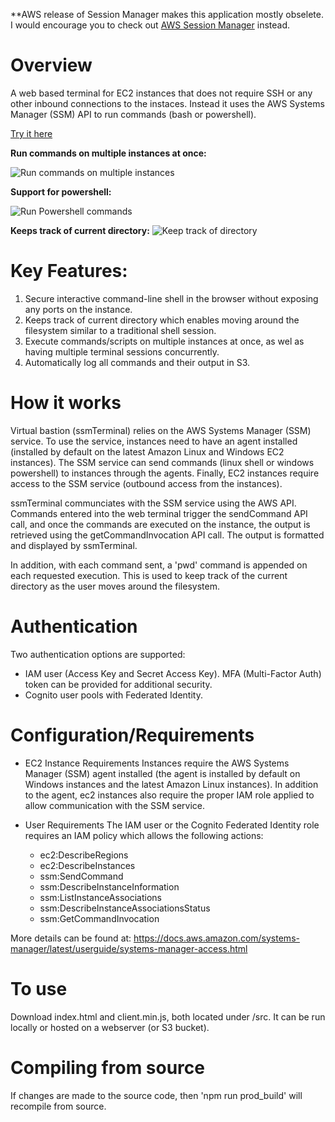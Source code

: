 **AWS release of Session Manager makes this application mostly obselete. I would encourage you to check out [AWS Session Manager](https://aws.amazon.com/blogs/aws/new-session-manager/) instead.

# Overview
A web based terminal for EC2 instances that does not require SSH or any other inbound connections to the instaces. Instead it uses the AWS Systems Manager (SSM) API to run commands (bash or powershell).

[Try it here](https://awsvirtualbastion.asecure.cloud)


**Run commands on multiple instances at once:**

![Run commands on multiple instances](/screenshots/multi-select.png) 

**Support for powershell:**

![Run Powershell commands](/screenshots/powershell.png)

**Keeps track of current directory:**
![Keep track of directory](/screenshots/dir-state.png)

# Key Features:

 1. Secure interactive command-line shell in the browser without exposing any ports on the instance.
 2. Keeps track of current directory which enables moving around the filesystem similar to a traditional shell session.
 3. Execute commands/scripts on multiple instances at once, as wel as having multiple terminal sessions concurrently. 
 4. Automatically log all commands and their output in S3. 

# How it works
Virtual bastion (ssmTerminal) relies on the AWS Systems Manager (SSM) service. To use the service, instances need to have an agent installed (installed by default on the latest Amazon Linux and Windows EC2 instances). The SSM service can send commands (linux shell or windows powershell) to instances through the agents. Finally, EC2 instances require access to the SSM service (outbound access from the instances).

ssmTerminal communciates with the SSM service using the AWS API. Commands entered into the web terminal trigger the sendCommand API call, and once the commands are executed on the instance, the output is retrieved using the getCommandInvocation API call. The output is formatted and displayed by ssmTerminal.

In addition, with each command sent, a 'pwd' command is appended on each requested execution. This is used to keep track of the current directory as the user moves around the filesystem.

# Authentication
Two authentication options are supported:
 - IAM user (Access Key and Secret Access Key). MFA (Multi-Factor Auth) token can be provided for additional security.
 - Cognito user pools with Federated Identity.

# Configuration/Requirements

- EC2 Instance Requirements
 Instances require the AWS Systems Manager (SSM) agent installed (the agent is installed by default on Windows instances and the latest Amazon Linux instances).  In addition to the agent, ec2 instances also require the proper IAM role applied to allow communication with the SSM service.

- User Requirements
The IAM user or the Cognito Federated Identity role requires an IAM policy which allows the following actions:
	- ec2:DescribeRegions
	- ec2:DescribeInstances
	- ssm:SendCommand
	- ssm:DescribeInstanceInformation
	- ssm:ListInstanceAssociations
	- ssm:DescribeInstanceAssociationsStatus
	- ssm:GetCommandInvocation


More details can be found at: 
https://docs.aws.amazon.com/systems-manager/latest/userguide/systems-manager-access.html

# To use
Download index.html and client.min.js, both located under /src. It can be run locally or hosted on a webserver (or S3 bucket).

# Compiling from source
If changes are made to the source code, then 'npm run prod_build' will recompile from source. 


